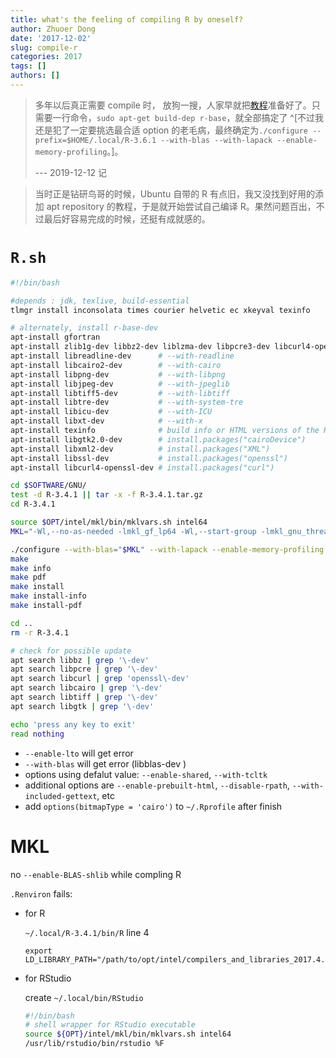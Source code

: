```yaml
---
title: what's the feeling of compiling R by oneself?
author: Zhuoer Dong
date: '2017-12-02'
slug: compile-r
categories: 2017
tags: []
authors: []
---
```


> 多年以后真正需要 compile 时， 放狗一搜，人家早就把[教程](https://support.rstudio.com/hc/en-us/articles/215488098)准备好了。只需要一行命令，`sudo apt-get build-dep r-base`，就全部搞定了 ^[不过我还是犯了一定要挑选最合适 option 的老毛病，最终确定为`./configure --prefix=$HOME/.local/R-3.6.1 --with-blas --with-lapack --enable-memory-profiling`。]。   
>
> --- 2019-12-12 记

> 当时正是钻研鸟哥的时候，Ubuntu 自带的 R 有点旧，我又没找到好用的添加 apt repository 的教程，于是就开始尝试自己编译 R。果然问题百出，不过最后好容易完成的时候，还挺有成就感的。



# `R.sh`

```bash
#!/bin/bash

#depends : jdk, texlive, build-essential 
tlmgr install inconsolata times courier helvetic ec xkeyval texinfo

# alternately, install r-base-dev
apt-install gfortran
apt-install zlib1g-dev libbz2-dev liblzma-dev libpcre3-dev libcurl4-openssl-dev
apt-install libreadline-dev      # --with-readline
apt-install libcairo2-dev        # --with-cairo 
apt-install libpng-dev           # --with-libpng
apt-install libjpeg-dev          # --with-jpeglib
apt-install libtiff5-dev         # --with-libtiff
apt-install libtre-dev           # --with-system-tre 
apt-install libicu-dev           # --with-ICU
apt-install libxt-dev            # --with-x
apt-install texinfo              # build info or HTML versions of the R manuals
apt-install libgtk2.0-dev        # install.packages("cairoDevice")
apt-install libxml2-dev          # install.packages("XML")
apt-install libssl-dev           # install.packages("openssl")
apt-install libcurl4-openssl-dev # install.packages("curl")

cd $SOFTWARE/GNU/
test -d R-3.4.1 || tar -x -f R-3.4.1.tar.gz
cd R-3.4.1

source $OPT/intel/mkl/bin/mklvars.sh intel64
MKL="-Wl,--no-as-needed -lmkl_gf_lp64 -Wl,--start-group -lmkl_gnu_thread  -lmkl_core  -Wl,--end-group -fopenmp  -ldl -lpthread -lm"

./configure --with-blas="$MKL" --with-lapack --enable-memory-profiling --enable-R-shlib --with-system-tre --prefix=$PROGRAM/R-3.4.1
make       
make info
make pdf
make install
make install-info
make install-pdf 

cd ..
rm -r R-3.4.1

# check for possible update
apt search libbz | grep '\-dev'
apt search libpcre | grep '\-dev'
apt search libcurl | grep 'openssl\-dev'
apt search libcairo | grep '\-dev'
apt search libtiff | grep '\-dev'
apt search libgtk | grep '\-dev'

echo 'press any key to exit'
read nothing
```

- `--enable-lto` will get error
- `--with-blas` will get error (libblas-dev )
- options using defalut value: `--enable-shared`, `--with-tcltk`
- additional options are `--enable-prebuilt-html`, `--disable-rpath`, `--with-included-gettext`, etc
- add `options(bitmapType = 'cairo')` to `~/.Rprofile` after finish



# MKL

no `--enable-BLAS-shlib` while compling R

`.Renviron` fails:

- for R  

  `~/.local/R-3.4.1/bin/R` line 4
  ```
  export LD_LIBRARY_PATH="/path/to/opt/intel/compilers_and_libraries_2017.4.196/linux/tbb/lib/intel64_lin/gcc4.7:/path/to/intel/compilers_and_libraries_2017.4.196/linux/compiler/lib/intel64_lin:/path/to/intel/compilers_and_libraries_2017.4.196/linux/mkl/lib/intel64_lin"
  ```

- for RStudio  

  create `~/.local/bin/RStudio`
  ```bash
  #!/bin/bash
  # shell wrapper for RStudio executable 
  source ${OPT}/intel/mkl/bin/mklvars.sh intel64
  /usr/lib/rstudio/bin/rstudio %F
  ```
